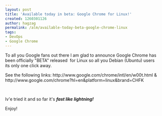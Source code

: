 ```yaml
---
layout: post
title: 'Available today in beta: Google Chrome for Linux!'
created: 1260301126
author: hagzag
permalink: /alm/available-today-beta-google-chrome-linux
tags:
- DevOps
- Google Chrome
---
```

<p>To all you Google fans out there I am glad to announce Google Chrome has been officially &quot;BETA&quot; released &nbsp;for Linux so all you Debian (Ubuntu) users its only one click away.</p>
<p>See the following links: http://www.google.com/chrome/intl/en/w00t.html &amp; http://www.google.com/chrome?hl=en&amp;platform=linux&amp;brand=CHFK&nbsp;</p>
<p>&nbsp;</p>
<p>Iv'e tried it and so far it's <em><strong>fast like lightning!</strong></em></p>
<p>Enjoy!</p>
